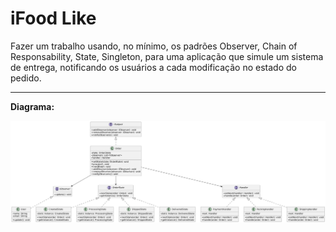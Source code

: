 # iFood Like

Fazer um trabalho usando, no mínimo, os padrões Observer, Chain of Responsability, State, Singleton, para uma aplicação que simule um sistema de entrega, notificando os usuários a cada modificação no estado do pedido.

---
**Diagrama:**

![Diagrama de Classe](diagrama.png)